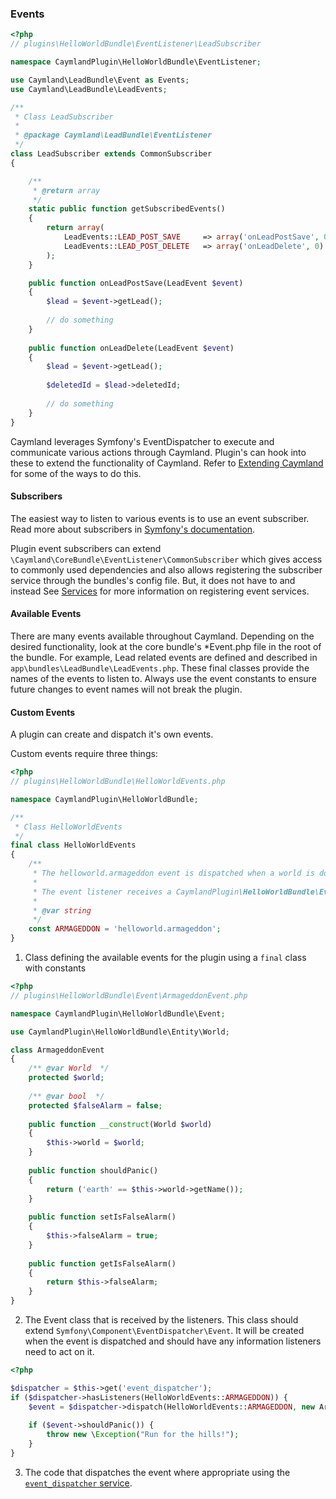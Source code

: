 ### Events

```php
<?php
// plugins\HelloWorldBundle\EventListener\LeadSubscriber

namespace CaymlandPlugin\HelloWorldBundle\EventListener;

use Caymland\LeadBundle\Event as Events;
use Caymland\LeadBundle\LeadEvents;

/**
 * Class LeadSubscriber
 *
 * @package Caymland\LeadBundle\EventListener
 */
class LeadSubscriber extends CommonSubscriber
{

    /**
     * @return array
     */
    static public function getSubscribedEvents()
    {
        return array(
            LeadEvents::LEAD_POST_SAVE     => array('onLeadPostSave', 0),
            LeadEvents::LEAD_POST_DELETE   => array('onLeadDelete', 0)
        );
    }

    public function onLeadPostSave(LeadEvent $event)
    {
        $lead = $event->getLead();
        
        // do something
    }
    
    public function onLeadDelete(LeadEvent $event)
    {
        $lead = $event->getLead();
        
        $deletedId = $lead->deletedId;
        
        // do something
    }
}
```    

Caymland leverages Symfony's EventDispatcher to execute and communicate various actions through Caymland. Plugin's can hook into these to extend the functionality of Caymland. Refer to [Extending Caymland](#extending-caymland) for some of the ways to do this.

#### Subscribers

The easiest way to listen to various events is to use an event subscriber. Read more about subscribers in [Symfony's documentation](http://symfony.com/doc/current/components/event_dispatcher/introduction.html#using-event-subscribers). 

Plugin event subscribers can extend `\Caymland\CoreBundle\EventListener\CommonSubscriber` which gives access to commonly used dependencies and also allows registering the subscriber service through the bundles's config file. But, it does not have to and instead  See [Services](#services) for more information on registering event services. 
    
#### Available Events

There are many events available throughout Caymland. Depending on the desired functionality, look at the core bundle's *Event.php file in the root of the bundle.  For example, Lead related events are defined and described in `app\bundles\LeadBundle\LeadEvents.php`. These final classes provide the names of the events to listen to.  Always use the event constants to ensure future changes to event names will not break the plugin.

<div class="clear-right"></div>

#### Custom Events

A plugin can create and dispatch it's own events. 

Custom events require three things:

```php
<?php
// plugins\HelloWorldBundle\HelloWorldEvents.php

namespace CaymlandPlugin\HelloWorldBundle;

/**
 * Class HelloWorldEvents
 */
final class HelloWorldEvents
{
    /**
     * The helloworld.armageddon event is dispatched when a world is doomed by a giant meteor
     *
     * The event listener receives a CaymlandPlugin\HelloWorldBundle\Event\ArmageddonEvent instance.
     *
     * @var string
     */
    const ARMAGEDDON = 'helloworld.armageddon';
}
```

1) Class defining the available events for the plugin using a `final` class with constants

<div class="clear-right"></div>

```php
<?php
// plugins\HelloWorldBundle\Event\ArmageddonEvent.php

namespace CaymlandPlugin\HelloWorldBundle\Event;

use CaymlandPlugin\HelloWorldBundle\Entity\World;

class ArmageddonEvent 
{
    /** @var World  */
    protected $world;
    
    /** @var bool  */    
    protected $falseAlarm = false;
     
    public function __construct(World $world)
    {
        $this->world = $world;
    }
    
    public function shouldPanic()
    {
        return ('earth' == $this->world->getName());
    }
    
    public function setIsFalseAlarm()
    {
        $this->falseAlarm = true;
    }
    
    public function getIsFalseAlarm()
    {
        return $this->falseAlarm;
    }
}
```

2) The Event class that is received by the listeners. This class should extend `Symfony\Component\EventDispatcher\Event`. It will be created when the event is dispatched and should have any information listeners need to act on it.

<div class="clear-right"></div>

```php
<?php

$dispatcher = $this->get('event_dispatcher');
if ($dispatcher->hasListeners(HelloWorldEvents::ARMAGEDDON)) {
    $event = $dispatcher->dispatch(HelloWorldEvents::ARMAGEDDON, new ArmageddonEvent($world));
    
    if ($event->shouldPanic()) {
        throw new \Exception("Run for the hills!");
    }
}
```

3) The code that dispatches the event where appropriate using the [`event_dispatcher` service](#event-dispatcher).
